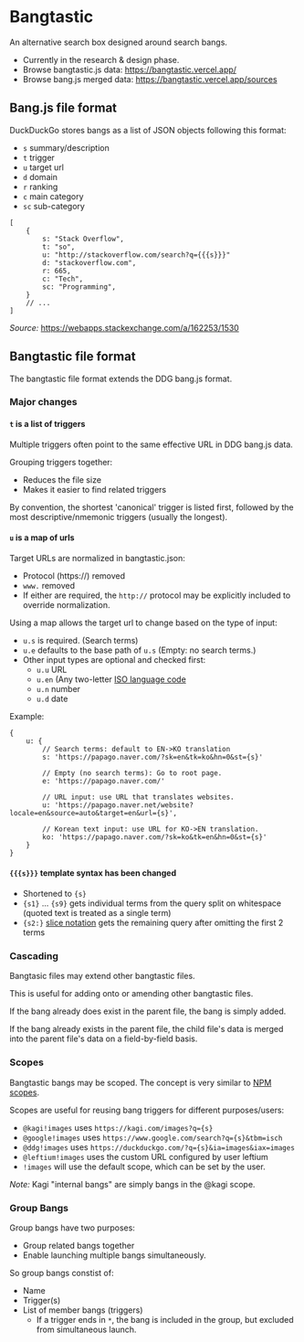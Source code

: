 # Bangtastic

An alternative search box designed around search bangs.

- Currently in the research & design phase.
- Browse bangtastic.js data: https://bangtastic.vercel.app/
- Browse bang.js merged data: https://bangtastic.vercel.app/sources

## Bang.js file format

DuckDuckGo stores bangs as a list of JSON objects following this format:

- `s` summary/description
- `t` trigger
- `u` target url
- `d` domain
- `r` ranking
- `c` main category
- `sc` sub-category

```
[
    {
        s: "Stack Overflow",
        t: "so",
        u: "http://stackoverflow.com/search?q={{{s}}}"
        d: "stackoverflow.com",
        r: 665,
        c: "Tech",
        sc: "Programming",
    }
    // ...
]
```

*Source:* https://webapps.stackexchange.com/a/162253/1530


## Bangtastic file format

The bangtastic file format extends the DDG bang.js format.

### Major changes

#### `t` is a list of triggers

Multiple triggers often point to the same effective URL in DDG bang.js data.

Grouping triggers together:
- Reduces the file size
- Makes it easier to find related triggers

By convention, the shortest 'canonical' trigger is listed first, followed by the most descriptive/nmemonic triggers (usually the longest).

#### `u` is a map of urls

Target URLs are normalized in bangtastic.json:
- Protocol (https://) removed
- `www.` removed
- If either are required, the `http://` protocol may be explicitly included to override normalization.

Using a map allows the target url to change based on the type of input:
- `u.s` is required. (Search terms)
- `u.e` defaults to the base path of `u.s` (Empty: no search terms.)
- Other input types are optional and checked first:
  - `u.u` URL
  - `u.en` (Any two-letter [ISO language code](https://www.wikiwand.com/en/List_of_ISO_639_language_codes)
  - `u.n` number
  - `u.d` date

Example:
```
{
    u: {
        // Search terms: default to EN->KO translation
        s: 'https://papago.naver.com/?sk=en&tk=ko&hn=0&st={s}'

        // Empty (no search terms): Go to root page. 
        e: 'https://papago.naver.com/'

        // URL input: use URL that translates websites.
        u: 'https://papago.naver.net/website?locale=en&source=auto&target=en&url={s}',

        // Korean text input: use URL for KO->EN translation.
        ko: 'https://papago.naver.com/?sk=ko&tk=en&hn=0&st={s}' 
    }
}
```

#### `{{{s}}}` template syntax has been changed

- Shortened to `{s}`
- `{s1}` ... `{s9}` gets individual terms from the query split on whitespace (quoted text is treated as a single term)
- `{s2:}` [slice notation](https://github.com/tc39/proposal-slice-notation) gets the remaining query after omitting the first 2 terms

### Cascading

Bangtasic files may extend other bangtastic files.

This is useful for adding onto or amending other bangtastic files.

If the bang already does exist in the parent file, the bang is simply added.

If the bang already exists in the parent file, the child file's data is merged into the parent file's data on a field-by-field basis.

### Scopes

Bangtastic bangs may be scoped. The concept is very similar to [NPM scopes](https://docs.npmjs.com/about-scopes).

Scopes are useful for reusing bang triggers for different purposes/users:

- `@kagi!images` uses `https://kagi.com/images?q={s}`
- `@google!images` uses `https://www.google.com/search?q={s}&tbm=isch`
- `@ddg!images` uses `https://duckduckgo.com/?q={s}&ia=images&iax=images`
- `@leftium!images` uses the custom URL configured by user leftium
- `!images` will use the default scope, which can be set by the user.

*Note:* Kagi "internal bangs" are simply bangs in the @kagi scope.

### Group Bangs

Group bangs have two purposes:
- Group related bangs together
- Enable launching multiple bangs simultaneously.

So group bangs constist of:
- Name
- Trigger(s)
- List of member bangs (triggers)
    - If a trigger ends in `*`, the bang is included in the group, but excluded from simultaneous launch.







